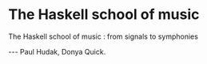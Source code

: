 # The Haskell school of music

The Haskell school of music : from signals to symphonies 



--- Paul Hudak, Donya Quick.























